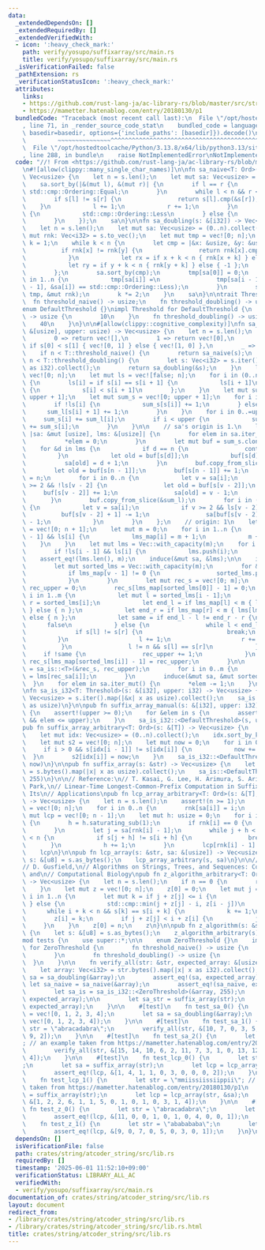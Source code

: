 ```yaml
---
data:
  _extendedDependsOn: []
  _extendedRequiredBy: []
  _extendedVerifiedWith:
  - icon: ':heavy_check_mark:'
    path: verify/yosupo/suffixarray/src/main.rs
    title: verify/yosupo/suffixarray/src/main.rs
  _isVerificationFailed: false
  _pathExtension: rs
  _verificationStatusIcon: ':heavy_check_mark:'
  attributes:
    links:
    - https://github.com/rust-lang-ja/ac-library-rs/blob/master/src/string.rs
    - https://mametter.hatenablog.com/entry/20180130/p1
  bundledCode: "Traceback (most recent call last):\n  File \"/opt/hostedtoolcache/Python/3.13.8/x64/lib/python3.13/site-packages/onlinejudge_verify/documentation/build.py\"\
    , line 71, in _render_source_code_stat\n    bundled_code = language.bundle(stat.path,\
    \ basedir=basedir, options={'include_paths': [basedir]}).decode()\n          \
    \         ~~~~~~~~~~~~~~~^^^^^^^^^^^^^^^^^^^^^^^^^^^^^^^^^^^^^^^^^^^^^^^^^^^^^^^^^^^^^^^^^^\n\
    \  File \"/opt/hostedtoolcache/Python/3.13.8/x64/lib/python3.13/site-packages/onlinejudge_verify/languages/rust.py\"\
    , line 288, in bundle\n    raise NotImplementedError\nNotImplementedError\n"
  code: "//! From <https://github.com/rust-lang-ja/ac-library-rs/blob/master/src/string.rs>\n\
    \n#![allow(clippy::many_single_char_names)]\n\nfn sa_naive<T: Ord>(s: &[T]) ->\
    \ Vec<usize> {\n    let n = s.len();\n    let mut sa: Vec<usize> = (0..n).collect();\n\
    \    sa.sort_by(|&(mut l), &(mut r)| {\n        if l == r {\n            return\
    \ std::cmp::Ordering::Equal;\n        }\n        while l < n && r < n {\n    \
    \        if s[l] != s[r] {\n                return s[l].cmp(&s[r]);\n        \
    \    }\n            l += 1;\n            r += 1;\n        }\n        if l == n\
    \ {\n            std::cmp::Ordering::Less\n        } else {\n            std::cmp::Ordering::Greater\n\
    \        }\n    });\n    sa\n}\n\nfn sa_doubling(s: &[i32]) -> Vec<usize> {\n\
    \    let n = s.len();\n    let mut sa: Vec<usize> = (0..n).collect();\n    let\
    \ mut rnk: Vec<i32> = s.to_vec();\n    let mut tmp = vec![0; n];\n    let mut\
    \ k = 1;\n    while k < n {\n        let cmp = |&x: &usize, &y: &usize| {\n  \
    \          if rnk[x] != rnk[y] {\n                return rnk[x].cmp(&rnk[y]);\n\
    \            }\n            let rx = if x + k < n { rnk[x + k] } else { -1 };\n\
    \            let ry = if y + k < n { rnk[y + k] } else { -1 };\n            rx.cmp(&ry)\n\
    \        };\n        sa.sort_by(cmp);\n        tmp[sa[0]] = 0;\n        for i\
    \ in 1..n {\n            tmp[sa[i]] =\n                tmp[sa[i - 1]] + i32::from(cmp(&sa[i\
    \ - 1], &sa[i]) == std::cmp::Ordering::Less);\n        }\n        std::mem::swap(&mut\
    \ tmp, &mut rnk);\n        k *= 2;\n    }\n    sa\n}\n\ntrait Threshold {\n  \
    \  fn threshold_naive() -> usize;\n    fn threshold_doubling() -> usize;\n}\n\n\
    enum DefaultThreshold {}\nimpl Threshold for DefaultThreshold {\n    fn threshold_naive()\
    \ -> usize {\n        10\n    }\n    fn threshold_doubling() -> usize {\n    \
    \    40\n    }\n}\n\n#[allow(clippy::cognitive_complexity)]\nfn sa_is<T: Threshold>(s:\
    \ &[usize], upper: usize) -> Vec<usize> {\n    let n = s.len();\n    match n {\n\
    \        0 => return vec![],\n        1 => return vec![0],\n        2 => return\
    \ if s[0] < s[1] { vec![0, 1] } else { vec![1, 0] },\n        _ => (),\n    }\n\
    \    if n < T::threshold_naive() {\n        return sa_naive(s);\n    }\n    if\
    \ n < T::threshold_doubling() {\n        let s: Vec<i32> = s.iter().map(|&x| x\
    \ as i32).collect();\n        return sa_doubling(&s);\n    }\n    let mut sa =\
    \ vec![0; n];\n    let mut ls = vec![false; n];\n    for i in (0..n - 1).rev()\
    \ {\n        ls[i] = if s[i] == s[i + 1] {\n            ls[i + 1]\n        } else\
    \ {\n            s[i] < s[i + 1]\n        };\n    }\n    let mut sum_l = vec![0;\
    \ upper + 1];\n    let mut sum_s = vec![0; upper + 1];\n    for i in 0..n {\n\
    \        if !ls[i] {\n            sum_s[s[i]] += 1;\n        } else {\n      \
    \      sum_l[s[i] + 1] += 1;\n        }\n    }\n    for i in 0..=upper {\n   \
    \     sum_s[i] += sum_l[i];\n        if i < upper {\n            sum_l[i + 1]\
    \ += sum_s[i];\n        }\n    }\n\n    // sa's origin is 1.\n    let induce =\
    \ |sa: &mut [usize], lms: &[usize]| {\n        for elem in sa.iter_mut() {\n \
    \           *elem = 0;\n        }\n        let mut buf = sum_s.clone();\n    \
    \    for &d in lms {\n            if d == n {\n                continue;\n   \
    \         }\n            let old = buf[s[d]];\n            buf[s[d]] += 1;\n \
    \           sa[old] = d + 1;\n        }\n        buf.copy_from_slice(&sum_l);\n\
    \        let old = buf[s[n - 1]];\n        buf[s[n - 1]] += 1;\n        sa[old]\
    \ = n;\n        for i in 0..n {\n            let v = sa[i];\n            if v\
    \ >= 2 && !ls[v - 2] {\n                let old = buf[s[v - 2]];\n           \
    \     buf[s[v - 2]] += 1;\n                sa[old] = v - 1;\n            }\n \
    \       }\n        buf.copy_from_slice(&sum_l);\n        for i in (0..n).rev()\
    \ {\n            let v = sa[i];\n            if v >= 2 && ls[v - 2] {\n      \
    \          buf[s[v - 2] + 1] -= 1;\n                sa[buf[s[v - 2] + 1]] = v\
    \ - 1;\n            }\n        }\n    };\n    // origin: 1\n    let mut lms_map\
    \ = vec![0; n + 1];\n    let mut m = 0;\n    for i in 1..n {\n        if !ls[i\
    \ - 1] && ls[i] {\n            lms_map[i] = m + 1;\n            m += 1;\n    \
    \    }\n    }\n    let mut lms = Vec::with_capacity(m);\n    for i in 1..n {\n\
    \        if !ls[i - 1] && ls[i] {\n            lms.push(i);\n        }\n    }\n\
    \    assert_eq!(lms.len(), m);\n    induce(&mut sa, &lms);\n\n    if m > 0 {\n\
    \        let mut sorted_lms = Vec::with_capacity(m);\n        for &v in &sa {\n\
    \            if lms_map[v - 1] != 0 {\n                sorted_lms.push(v - 1);\n\
    \            }\n        }\n        let mut rec_s = vec![0; m];\n        let mut\
    \ rec_upper = 0;\n        rec_s[lms_map[sorted_lms[0]] - 1] = 0;\n        for\
    \ i in 1..m {\n            let mut l = sorted_lms[i - 1];\n            let mut\
    \ r = sorted_lms[i];\n            let end_l = if lms_map[l] < m { lms[lms_map[l]]\
    \ } else { n };\n            let end_r = if lms_map[r] < m { lms[lms_map[r]] }\
    \ else { n };\n            let same = if end_l - l != end_r - r {\n          \
    \      false\n            } else {\n                while l < end_l {\n      \
    \              if s[l] != s[r] {\n                        break;\n           \
    \         }\n                    l += 1;\n                    r += 1;\n      \
    \          }\n                l != n && s[l] == s[r]\n            };\n       \
    \     if !same {\n                rec_upper += 1;\n            }\n           \
    \ rec_s[lms_map[sorted_lms[i]] - 1] = rec_upper;\n        }\n\n        let rec_sa\
    \ = sa_is::<T>(&rec_s, rec_upper);\n        for i in 0..m {\n            sorted_lms[i]\
    \ = lms[rec_sa[i]];\n        }\n        induce(&mut sa, &mut sorted_lms);\n  \
    \  }\n    for elem in sa.iter_mut() {\n        *elem -= 1;\n    }\n    sa\n}\n\
    \nfn sa_is_i32<T: Threshold>(s: &[i32], upper: i32) -> Vec<usize> {\n    let s:\
    \ Vec<usize> = s.iter().map(|&x| x as usize).collect();\n    sa_is::<T>(&s, upper\
    \ as usize)\n}\n\npub fn suffix_array_manual(s: &[i32], upper: i32) -> Vec<usize>\
    \ {\n    assert!(upper >= 0);\n    for &elem in s {\n        assert!(0 <= elem\
    \ && elem <= upper);\n    }\n    sa_is_i32::<DefaultThreshold>(s, upper)\n}\n\n\
    pub fn suffix_array_arbitrary<T: Ord>(s: &[T]) -> Vec<usize> {\n    let n = s.len();\n\
    \    let mut idx: Vec<usize> = (0..n).collect();\n    idx.sort_by_key(|&i| &s[i]);\n\
    \    let mut s2 = vec![0; n];\n    let mut now = 0;\n    for i in 0..n {\n   \
    \     if i > 0 && s[idx[i - 1]] != s[idx[i]] {\n            now += 1;\n      \
    \  }\n        s2[idx[i]] = now;\n    }\n    sa_is_i32::<DefaultThreshold>(&s2,\
    \ now)\n}\n\npub fn suffix_array(s: &str) -> Vec<usize> {\n    let s2: Vec<usize>\
    \ = s.bytes().map(|x| x as usize).collect();\n    sa_is::<DefaultThreshold>(&s2,\
    \ 255)\n}\n\n// Reference:\n// T. Kasai, G. Lee, H. Arimura, S. Arikawa, and K.\
    \ Park,\n// Linear-Time Longest-Common-Prefix Computation in Suffix Arrays and\
    \ Its\n// Applications\npub fn lcp_array_arbitrary<T: Ord>(s: &[T], sa: &[usize])\
    \ -> Vec<usize> {\n    let n = s.len();\n    assert!(n >= 1);\n    let mut rnk\
    \ = vec![0; n];\n    for i in 0..n {\n        rnk[sa[i]] = i;\n    }\n    let\
    \ mut lcp = vec![0; n - 1];\n    let mut h: usize = 0;\n    for i in 0..n - 1\
    \ {\n        h = h.saturating_sub(1);\n        if rnk[i] == 0 {\n            continue;\n\
    \        }\n        let j = sa[rnk[i] - 1];\n        while j + h < n && i + h\
    \ < n {\n            if s[j + h] != s[i + h] {\n                break;\n     \
    \       }\n            h += 1;\n        }\n        lcp[rnk[i] - 1] = h;\n    }\n\
    \    lcp\n}\n\npub fn lcp_array(s: &str, sa: &[usize]) -> Vec<usize> {\n    let\
    \ s: &[u8] = s.as_bytes();\n    lcp_array_arbitrary(s, sa)\n}\n\n// Reference:\n\
    // D. Gusfield,\n// Algorithms on Strings, Trees, and Sequences: Computer Science\
    \ and\n// Computational Biology\npub fn z_algorithm_arbitrary<T: Ord>(s: &[T])\
    \ -> Vec<usize> {\n    let n = s.len();\n    if n == 0 {\n        return vec![];\n\
    \    }\n    let mut z = vec![0; n];\n    z[0] = 0;\n    let mut j = 0;\n    for\
    \ i in 1..n {\n        let mut k = if j + z[j] <= i {\n            0\n       \
    \ } else {\n            std::cmp::min(j + z[j] - i, z[i - j])\n        };\n  \
    \      while i + k < n && s[k] == s[i + k] {\n            k += 1;\n        }\n\
    \        z[i] = k;\n        if j + z[j] < i + z[i] {\n            j = i;\n   \
    \     }\n    }\n    z[0] = n;\n    z\n}\n\npub fn z_algorithm(s: &str) -> Vec<usize>\
    \ {\n    let s: &[u8] = s.as_bytes();\n    z_algorithm_arbitrary(s)\n}\n\n#[cfg(test)]\n\
    mod tests {\n    use super::*;\n\n    enum ZeroThreshold {}\n    impl Threshold\
    \ for ZeroThreshold {\n        fn threshold_naive() -> usize {\n            0\n\
    \        }\n        fn threshold_doubling() -> usize {\n            0\n      \
    \  }\n    }\n\n    fn verify_all(str: &str, expected_array: &[usize]) {\n    \
    \    let array: Vec<i32> = str.bytes().map(|x| x as i32).collect();\n        let\
    \ sa = sa_doubling(&array);\n        assert_eq!(sa, expected_array);\n       \
    \ let sa_naive = sa_naive(&array);\n        assert_eq!(sa_naive, expected_array);\n\
    \        let sa_is = sa_is_i32::<ZeroThreshold>(&array, 255);\n        assert_eq!(sa_is,\
    \ expected_array);\n\n        let sa_str = suffix_array(str);\n        assert_eq!(sa_str,\
    \ expected_array);\n    }\n\n    #[test]\n    fn test_sa_0() {\n        let array\
    \ = vec![0, 1, 2, 3, 4];\n        let sa = sa_doubling(&array);\n        assert_eq!(sa,\
    \ vec![0, 1, 2, 3, 4]);\n    }\n\n    #[test]\n    fn test_sa_1() {\n        let\
    \ str = \"abracadabra\";\n        verify_all(str, &[10, 7, 0, 3, 5, 8, 1, 4, 6,\
    \ 9, 2]);\n    }\n\n    #[test]\n    fn test_sa_2() {\n        let str = \"mmiissiissiippii\"\
    ; // an example taken from https://mametter.hatenablog.com/entry/20180130/p1\n\
    \        verify_all(str, &[15, 14, 10, 6, 2, 11, 7, 3, 1, 0, 13, 12, 9, 5, 8,\
    \ 4]);\n    }\n\n    #[test]\n    fn test_lcp_0() {\n        let str = \"abracadabra\"\
    ;\n        let sa = suffix_array(str);\n        let lcp = lcp_array(str, &sa);\n\
    \        assert_eq!(lcp, &[1, 4, 1, 1, 0, 3, 0, 0, 0, 2]);\n    }\n\n    #[test]\n\
    \    fn test_lcp_1() {\n        let str = \"mmiissiissiippii\"; // an example\
    \ taken from https://mametter.hatenablog.com/entry/20180130/p1\n        let sa\
    \ = suffix_array(str);\n        let lcp = lcp_array(str, &sa);\n        assert_eq!(lcp,\
    \ &[1, 2, 2, 6, 1, 1, 5, 0, 1, 0, 1, 0, 3, 1, 4]);\n    }\n\n    #[test]\n   \
    \ fn test_z_0() {\n        let str = \"abracadabra\";\n        let lcp = z_algorithm(str);\n\
    \        assert_eq!(lcp, &[11, 0, 0, 1, 0, 1, 0, 4, 0, 0, 1]);\n    }\n\n    #[test]\n\
    \    fn test_z_1() {\n        let str = \"ababababa\";\n        let lcp = z_algorithm(str);\n\
    \        assert_eq!(lcp, &[9, 0, 7, 0, 5, 0, 3, 0, 1]);\n    }\n}\n"
  dependsOn: []
  isVerificationFile: false
  path: crates/string/atcoder_string/src/lib.rs
  requiredBy: []
  timestamp: '2025-06-01 11:52:10+09:00'
  verificationStatus: LIBRARY_ALL_AC
  verifiedWith:
  - verify/yosupo/suffixarray/src/main.rs
documentation_of: crates/string/atcoder_string/src/lib.rs
layout: document
redirect_from:
- /library/crates/string/atcoder_string/src/lib.rs
- /library/crates/string/atcoder_string/src/lib.rs.html
title: crates/string/atcoder_string/src/lib.rs
---
```


